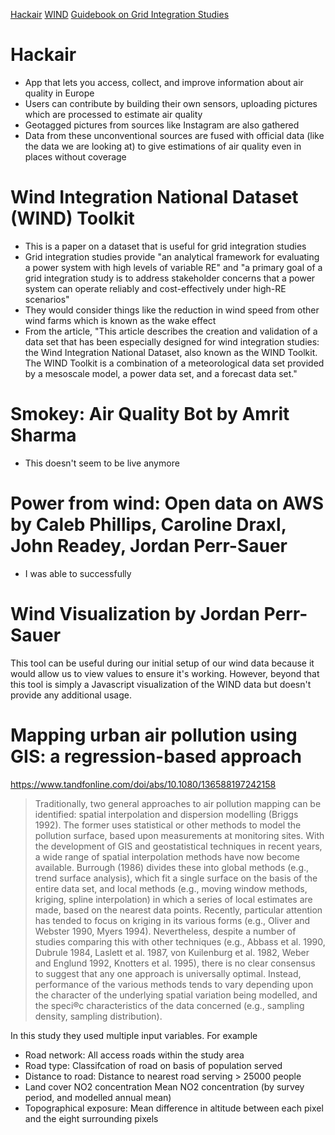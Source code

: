 [Hackair](https://www.hackair.eu/)
[WIND](https://www.sciencedirect.com/science/article/pii/S0306261915004237?via%3Dihub/)
[Guidebook on Grid Integration Studies](https://www.nrel.gov/docs/fy20osti/72143.pdf)

# Hackair
* App that lets you access, collect, and improve information about air quality in Europe 
* Users can contribute by building their own sensors, uploading pictures which are processed to estimate air quality
* Geotagged pictures from sources like Instagram are also gathered 
* Data from these unconventional sources are fused with official data (like the data we are looking at) to give estimations of air quality even in places without coverage 

# Wind Integration National Dataset (WIND) Toolkit
* This is a paper on a dataset that is useful for grid integration studies 
* Grid integration studies provide "an analytical framework for evaluating a power system with high levels of variable RE" and "a primary goal of a grid integration study is to address stakeholder concerns that a power system can operate reliably and cost-effectively under high-RE scenarios"
* They would consider things like the reduction in wind speed from other wind farms which is known as the wake effect 
* From the article, "This article describes the creation and validation of a data set that has been especially designed for wind integration studies: the Wind Integration National Dataset, also known as the WIND Toolkit. The WIND Toolkit is a combination of a meteorological data set provided by a mesoscale model, a power data set, and a forecast data set."

# Smokey: Air Quality Bot by Amrit Sharma
* This doesn't seem to be live anymore

# Power from wind: Open data on AWS by Caleb Phillips, Caroline Draxl, John Readey, Jordan Perr-Sauer
* I was able to successfully 

# Wind Visualization by Jordan Perr-Sauer
This tool can be useful during our initial setup of our wind data because it would allow us to view values to ensure it's working. However, beyond that this tool is simply a Javascript visualization of the WIND data but doesn't provide any additional usage.

# Mapping urban air pollution using GIS: a regression-based approach
https://www.tandfonline.com/doi/abs/10.1080/136588197242158
>Traditionally, two general approaches to air pollution mapping can be identified:
spatial interpolation and dispersion modelling (Briggs 1992). The former uses statistical or other methods to model the pollution surface, based upon measurements at
monitoring sites. With the development of GIS and geostatistical techniques in recent
years, a wide range of spatial interpolation methods have now become available.
Burrough (1986) divides these into global methods (e.g., trend surface analysis),
which fit a single surface on the basis of the entire data set, and local methods (e.g.,
moving window methods, kriging, spline interpolation) in which a series of local
estimates are made, based on the nearest data points. Recently, particular attention
has tended to focus on kriging in its various forms (e.g., Oliver and Webster 1990,
Myers 1994). Nevertheless, despite a number of studies comparing this with other
techniques (e.g., Abbass et al. 1990, Dubrule 1984, Laslett et al. 1987, von Kuilenburg
et al. 1982, Weber and Englund 1992, Knotters et al. 1995), there is no clear consensus
to suggest that any one approach is universally optimal. Instead, performance of the
various methods tends to vary depending upon the character of the underlying
spatial variation being modelled, and the speci®c characteristics of the data concerned
(e.g., sampling density, sampling distribution).

In this study they used multiple input variables. For example
* Road network: All access roads within the study area
* Road type: Classifcation of road on basis of population served
* Distance to road: Distance to nearest road serving > 25000 people
* Land cover NO2 concentration Mean NO2 concentration (by survey period, and modelled annual mean)
* Topographical exposure: Mean difference in altitude between each pixel and the eight surrounding pixels